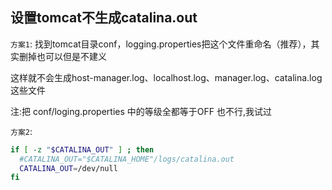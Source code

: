 ## 设置tomcat不生成catalina.out

`方案1`: 找到tomcat目录conf，logging.properties把这个文件重命名（推荐），其实删掉也可以但是不建义

​    这样就不会生成host-manager.log、localhost.log、manager.log、catalina.log这些文件

   注:把 conf/loging.properties 中的等级全都等于OFF 也不行,我试过



`方案2`: 

```sh
if [ -z "$CATALINA_OUT" ] ; then
  #CATALINA_OUT="$CATALINA_HOME"/logs/catalina.out
  CATALINA_OUT=/dev/null
fi
```


